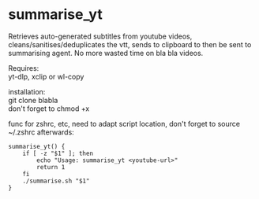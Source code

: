 # summarise_yt
Retrieves auto-generated subtitles from youtube videos, cleans/sanitises/deduplicates the vtt, sends to clipboard to then be sent to summarising agent. No more wasted time on bla bla videos.  

Requires:  
yt-dlp, xclip or wl-copy  

installation:  
git clone blabla  
don't forget to chmod +x  

func for zshrc, etc, need to adapt script location, don't forget to source ~/.zshrc afterwards:  
```
summarise_yt() {  
    if [ -z "$1" ]; then  
        echo "Usage: summarise_yt <youtube-url>"  
        return 1  
    fi  
    ./summarise.sh "$1"  
}
```
